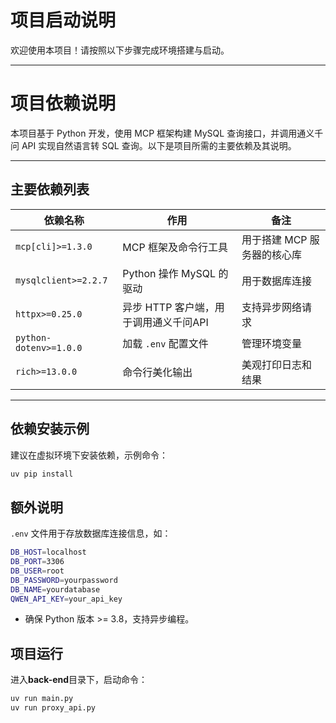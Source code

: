 # 项目启动说明

欢迎使用本项目！请按照以下步骤完成环境搭建与启动。

---

# 项目依赖说明

本项目基于 Python 开发，使用 MCP 框架构建 MySQL 查询接口，并调用通义千问 API 实现自然语言转 SQL 查询。以下是项目所需的主要依赖及其说明。

---

## 主要依赖列表

| 依赖名称               | 作用                                  | 备注                        |
| ---------------------- | ------------------------------------- | --------------------------- |
| `mcp[cli]>=1.3.0`      | MCP 框架及命令行工具                  | 用于搭建 MCP 服务器的核心库 |
| `mysqlclient>=2.2.7`   | Python 操作 MySQL 的驱动              | 用于数据库连接              |
| `httpx>=0.25.0`        | 异步 HTTP 客户端，用于调用通义千问API | 支持异步网络请求            |
| `python-dotenv>=1.0.0` | 加载 `.env` 配置文件                  | 管理环境变量                |
| `rich>=13.0.0`         | 命令行美化输出                        | 美观打印日志和结果          |

---

## 依赖安装示例

建议在虚拟环境下安装依赖，示例命令：

```bash
uv pip install
```



## 额外说明

`.env` 文件用于存放数据库连接信息，如：

```bash
DB_HOST=localhost
DB_PORT=3306
DB_USER=root
DB_PASSWORD=yourpassword
DB_NAME=yourdatabase
QWEN_API_KEY=your_api_key
```

- 确保 Python 版本 >= 3.8，支持异步编程。



## 项目运行

进入**back-end**目录下，启动命令：

```bash
uv run main.py
uv run proxy_api.py
```


